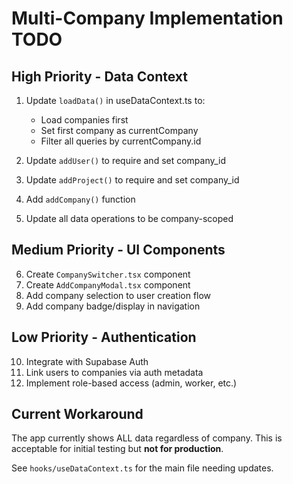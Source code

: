 # Multi-Company Implementation TODO

## High Priority - Data Context
1. Update `loadData()` in useDataContext.ts to:
   - Load companies first
   - Set first company as currentCompany
   - Filter all queries by currentCompany.id
   
2. Update `addUser()` to require and set company_id
3. Update `addProject()` to require and set company_id  
4. Add `addCompany()` function
5. Update all data operations to be company-scoped

## Medium Priority - UI Components
6. Create `CompanySwitcher.tsx` component
7. Create `AddCompanyModal.tsx` component
8. Add company selection to user creation flow
9. Add company badge/display in navigation

## Low Priority - Authentication
10. Integrate with Supabase Auth
11. Link users to companies via auth metadata
12. Implement role-based access (admin, worker, etc.)

## Current Workaround
The app currently shows ALL data regardless of company. This is acceptable for initial testing but **not for production**.

See `hooks/useDataContext.ts` for the main file needing updates.

